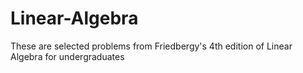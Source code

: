 # Linear-Algebra
These are selected problems from Friedbergy's 4th edition of Linear Algebra for undergraduates
